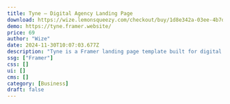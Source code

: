 ```yaml
---
title: Tyne — Digital Agency Landing Page
download: https://wize.lemonsqueezy.com/checkout/buy/1d8e342a-03ee-4b7d-ba08-1b1d504696d5
demo: https://tyne.framer.website/
price: 69
author: "Wize"
date: 2024-11-30T10:07:03.677Z
description: "Tyne is a Framer landing page template built for digital agencies that are looking to increase their conversion rate, showcase their work, and boost their brand credibility."
ssg: ["Framer"]
css: []
ui: []
cms: []
category: [Business]
draft: false
---
```

